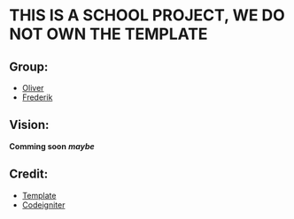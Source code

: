 # THIS IS A SCHOOL PROJECT, WE DO NOT OWN THE TEMPLATE

## Group:
* [Oliver](https://github.com/Voss19)
* [Frederik](https://github.com/hamistolen)

## Vision:
**Comming soon** ***maybe***

## Credit:
* [Template](https://html5up.net/phantom)
* [Codeigniter](https://codeigniter.com/)